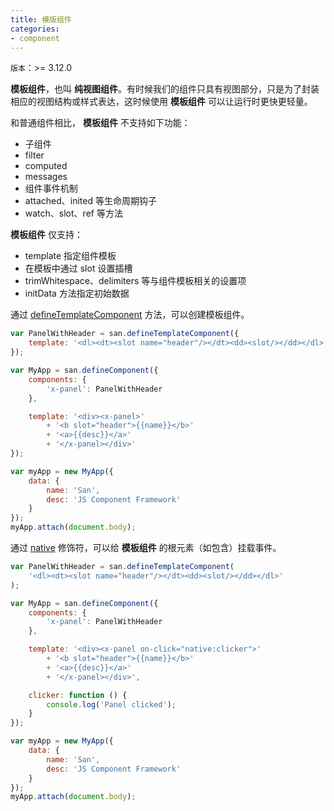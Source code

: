 ```yaml
---
title: 模版组件
categories:
- component
---
```


`版本`：>= 3.12.0

**模板组件**，也叫 **纯视图组件**。有时候我们的组件只具有视图部分，只是为了封装相应的视图结构或样式表达，这时候使用 **模板组件** 可以让运行时更快更轻量。

和普通组件相比， **模板组件** 不支持如下功能：

- 子组件
- filter
- computed
- messages
- 组件事件机制
- attached、inited 等生命周期钩子
- watch、slot、ref 等方法

**模板组件** 仅支持：

- template 指定组件模板
- 在模板中通过 slot 设置插槽
- trimWhitespace、delimiters 等与组件模板相关的设置项
- initData 方法指定初始数据

通过 [defineTemplateComponent](../../doc/main-members/#defineTemplateComponent) 方法，可以创建模板组件。

```javascript
var PanelWithHeader = san.defineTemplateComponent({
    template: '<dl><dt><slot name="header"/></dt><dd><slot/></dd></dl>'
});

var MyApp = san.defineComponent({
    components: {
        'x-panel': PanelWithHeader
    },

    template: '<div><x-panel>'
        + '<b slot="header">{{name}}</b>'
        + '<a>{{desc}}</a>'
        + '</x-panel></div>'
});

var myApp = new MyApp({
    data: {
        name: 'San',
        desc: 'JS Component Framework'
    }
});
myApp.attach(document.body);
```

通过 [native](../../tutorial/event/#native) 修饰符，可以给 **模板组件** 的根元素（如包含）挂载事件。

```javascript
var PanelWithHeader = san.defineTemplateComponent(
    '<dl><dt><slot name="header"/></dt><dd><slot/></dd></dl>'
);

var MyApp = san.defineComponent({
    components: {
        'x-panel': PanelWithHeader
    },

    template: '<div><x-panel on-click="native:clicker">'
        + '<b slot="header">{{name}}</b>'
        + '<a>{{desc}}</a>'
        + '</x-panel></div>',

    clicker: function () {
        console.log('Panel clicked');
    }
});

var myApp = new MyApp({
    data: {
        name: 'San',
        desc: 'JS Component Framework'
    }
});
myApp.attach(document.body);
```
